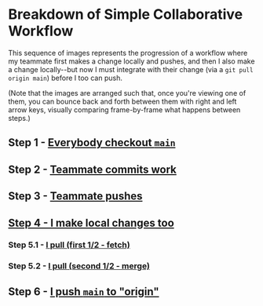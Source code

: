 # Breakdown of Simple Collaborative Workflow
This sequence of images represents the progression of a workflow where my teammate first makes a change locally and pushes, and then I also make a change locally--but now I must integrate with their change (via a `git pull origin main`) before I too can push.

(Note that the images are arranged such that, once you're viewing one of them, you can bounce back and forth between them with right and left arrow keys, visually comparing frame-by-frame what happens between steps.)

## Step 1 - [Everybody checkout `main`](./image0.md)
## Step 2 - [Teammate commits work](./image1.md)
## Step 3 - [Teammate pushes](./image2.md)
## [Step 4 - I make local changes too](./image3.md)
### Step 5.1 - [I pull (first 1/2 - fetch)](./image4.md)
### Step 5.2 - [I pull (second 1/2 - merge)](./image5.md)
## Step 6 - [I push `main` to "origin"](./image6.md)
